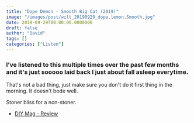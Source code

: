 ```yaml
---
title: "Dope Demon - Smooth Big Cat (2019)"
image: "/images/post/wilt_20190929_dope.lemon.Smooth.jpg"
date: 2019-09-29T00:00:00.0000000
draft: false
author: "David"
tags: []
categories: ["Listen"]
---
```

### I’ve listened to this multiple times over the past few months and it's just sooooo laid back I just about fall asleep everytime.

 That's not a bad thing, just make sure you don't do it first thing in the morning. It doesn't bode well.

 Stoner bliss for a non-stoner. 

-  [DIY Mag - Review](http://diymag.com/2019/07/12/dope-lemon-smooth-big-cat-album-review)